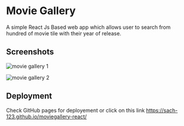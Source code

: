 
# Movie Gallery

A simple React Js Based web app which allows user to search from hundred of movie tile with their year of release.


## Screenshots

![movie gallery 1](https://user-images.githubusercontent.com/93433440/232190002-66c25daf-f026-47b6-be43-1529a444f126.jpg)

![movie gallery 2](https://user-images.githubusercontent.com/93433440/232190015-0c97cf70-e82c-4f93-8b72-887517679417.jpg)
 
## Deployment
Check GitHub pages for deployement or click on this link https://sach-123.github.io/moviegallery-react/
